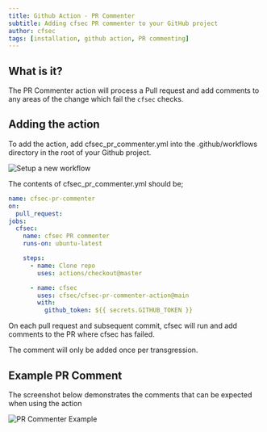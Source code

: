 ```yaml
---
title: Github Action - PR Commenter
subtitle: Adding cfsec PR commenter to your GitHub project
author: cfsec
tags: [installation, github action, PR commenting]
---
```


## What is it?

The PR Commenter action will process a Pull request and add comments to any areas of the change which fail the `cfsec` checks.

## Adding the action


To add the action, add cfsec_pr_commenter.yml into the .github/workflows directory in the root of your Github project.

![Setup a new workflow](/docs/newworkflow.png)

The contents of cfsec_pr_commenter.yml should be;

```yaml
name: cfsec-pr-commenter
on:
  pull_request:
jobs:
  cfsec:
    name: cfsec PR commenter
    runs-on: ubuntu-latest

    steps:
      - name: Clone repo
        uses: actions/checkout@master

      - name: cfsec
        uses: cfsec/cfsec-pr-commenter-action@main
        with:
          github_token: ${{ secrets.GITHUB_TOKEN }}
```


On each pull request and subsequent commit, cfsec will run and add comments to the PR where cfsec has failed.

The comment will only be added once per transgression.

## Example PR Comment

The screenshot below demonstrates the comments that can be expected when using the action

![PR Commenter Example](/docs/pr_commenter.png)

